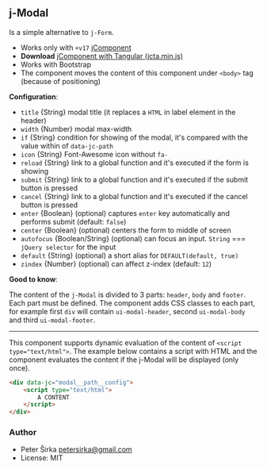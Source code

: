 ## j-Modal

Is a simple alternative to `j-Form`.

- Works only with `+v17` [jComponent](http://jcomponent.org)
- __Download__ [jComponent with Tangular (jcta.min.js)](https://github.com/petersirka/jComponent)
- Works with Bootstrap
- The component moves the content of this component under `<body>` tag (because of positioning)

__Configuration__:

- `title` {String} modal title (it replaces a `HTML` in label element in the header)
- `width` {Number} modal max-width
- `if` {String} condition for showing of the modal, it's compared with the value within of `data-jc-path`
- `icon` {String} Font-Awesome icon without `fa-`
- `reload` {String} link to a global function and it's executed if the form is showing
- `submit` {String} link to a global function and it's executed if the submit button is pressed
- `cancel` {String} link to a global function and it's executed if the cancel button is pressed
- `enter` {Boolean} (optional) captures `enter` key automatically and performs submit (default: `false`)
- `center` {Boolean} (optional) centers the form to middle of screen
- `autofocus` {Boolean/String} (optional) can focus an input. `String` === `jQuery selector` for the input
- `default` {String} (optional) a short alias for `DEFAULT(default, true)`
- `zindex` {Number} (optional) can affect z-index (default: `12`)

__Good to know__:

The content of the `j-Modal` is divided to 3 parts: `header`, `body` and `footer`. Each part must be defined. The component adds CSS classes to each part, for example first `div` will contain `ui-modal-header`, second `ui-modal-body` and third `ui-modal-footer`.

---

This component supports dynamic evaluation of the content of `<script type="text/html">`. The example below contains a script with HTML and the component evaluates the content if the j-Modal will be displayed (only once).

```html
<div data-jc="modal__path__config">
	<script type="text/html">
		A CONTENT
	</script>
</div>
```

### Author

- Peter Širka <petersirka@gmail.com>
- License: MIT